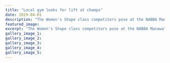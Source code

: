 ```yaml
---
title: "Local gym looks for lift at champs"
date: 2019-04-01
description: "The Women's Shape class competitors pose at the NABBA Manawatu/Wanganui Champs, including Michaela Sullenberger..."
featured_image: 
excerpt: "The Women's Shape class competitors pose at the NABBA Manawatu/Wanganui Championships at War Memorial Centre on Saturday afternoon, including former WHS student Michaela Sullenberger, second from the right."
gallery_image_1: 
gallery_image_2: 
gallery_image_3: 
gallery_image_4: 
gallery_image_5: 
---
```

